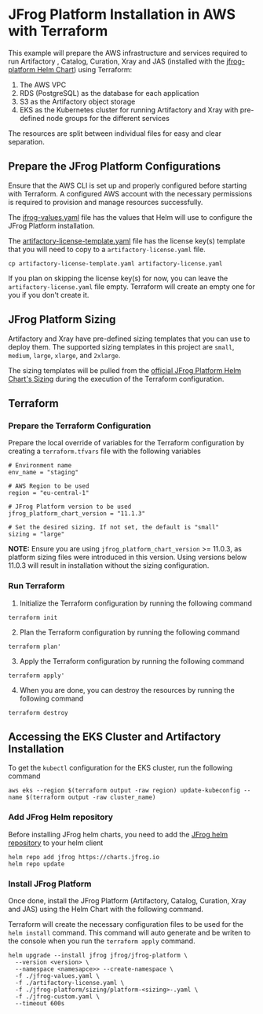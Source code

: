 # JFrog Platform Installation in AWS with Terraform
This example will prepare the AWS infrastructure and services required to run Artifactory , Catalog, Curation, Xray and JAS  (installed with the [jfrog-platform Helm Chart](https://github.com/jfrog/charts/tree/master/stable/jfrog-platform)) using Terraform:
1. The AWS VPC
2. RDS (PostgreSQL) as the database for each application
3. S3 as the Artifactory object storage
4. EKS as the Kubernetes cluster for running Artifactory and Xray with pre-defined node groups for the different services

The resources are split between individual files for easy and clear separation.


## Prepare the JFrog Platform Configurations
Ensure that the AWS CLI is set up and properly configured before starting with Terraform. 
A configured AWS account with the necessary permissions is required to provision and manage resources successfully. 

The [jfrog-values.yaml](jfrog-values.yaml) file has the values that Helm will use to configure the JFrog Platform installation.

The [artifactory-license-template.yaml](artifactory-license-template.yaml) file has the license key(s) template that you will need to copy to a `artifactory-license.yaml` file.
```shell
cp artifactory-license-template.yaml artifactory-license.yaml
```

If you plan on skipping the license key(s) for now, you can leave the `artifactory-license.yaml` file empty. Terraform will create an empty one for you if you don't create it.

## JFrog Platform Sizing
Artifactory and Xray have pre-defined sizing templates that you can use to deploy them. The supported sizing templates in this project are `small`, `medium`, `large`, `xlarge`, and `2xlarge`.

The sizing templates will be pulled from the [official JFrog Platform Helm Chart's Sizing](https://github.com/jfrog/charts/tree/master/stable/jfrog-platform/sizing) during the execution of the Terraform configuration.

## Terraform

### Prepare the Terraform Configuration
Prepare the local override of variables for the Terraform configuration by creating a `terraform.tfvars` file with the following variables
```hcl
# Environment name
env_name = "staging"

# AWS Region to be used
region = "eu-central-1"

# JFrog Platform version to be used
jfrog_platform_chart_version = "11.1.3"

# Set the desired sizing. If not set, the default is "small"
sizing = "large"
```

**NOTE:** Ensure you are using `jfrog_platform_chart_version` >= 11.0.3, as platform sizing files were introduced in this version. Using versions below 11.0.3 will result in installation without the sizing configuration.

### Run Terraform

1. Initialize the Terraform configuration by running the following command
```shell
terraform init
```

2. Plan the Terraform configuration by running the following command
```shell
terraform plan'
```

3. Apply the Terraform configuration by running the following command
```shell
terraform apply'
```

4. When you are done, you can destroy the resources by running the following command
```shell
terraform destroy
```

## Accessing the EKS Cluster and Artifactory Installation
To get the `kubectl` configuration for the EKS cluster, run the following command
```shell
aws eks --region $(terraform output -raw region) update-kubeconfig --name $(terraform output -raw cluster_name)
```

### Add JFrog Helm repository
Before installing JFrog helm charts, you need to add the [JFrog helm repository](https://charts.jfrog.io) to your helm client

```shell
helm repo add jfrog https://charts.jfrog.io
helm repo update
```

### Install JFrog Platform
Once done, install the JFrog Platform (Artifactory, Catalog, Curation, Xray and JAS) using the Helm Chart with the following command.

Terraform will create the necessary configuration files to be used for the `helm install` command.
This command will auto generate and be writen to the console when you run the `terraform apply` command.
```shell
helm upgrade --install jfrog jfrog/jfrog-platform \
  --version <version> \
  --namespace <namesapce>> --create-namespace \
  -f ./jfrog-values.yaml \
  -f ./artifactory-license.yaml \
  -f ./jfrog-platform/sizing/platform-<sizing>-.yaml \
  -f ./jfrog-custom.yaml \
  --timeout 600s
```
